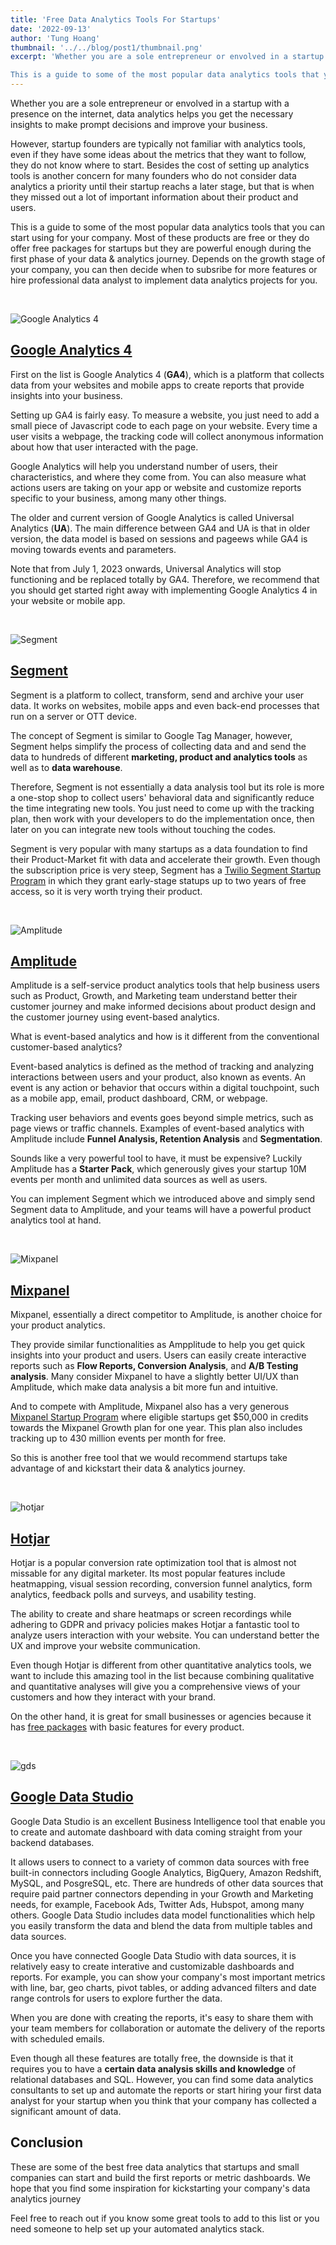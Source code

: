 ```yaml
---
title: 'Free Data Analytics Tools For Startups'
date: '2022-09-13'
author: 'Tung Hoang'
thumbnail: '../../blog/post1/thumbnail.png'
excerpt: 'Whether you are a sole entrepreneur or envolved in a startup with a presence on the internet, data analytics helps you get the necessary insights to make prompt decisions and improve your business.

This is a guide to some of the most popular data analytics tools that you can start using for your company.'
---
```


Whether you are a sole entrepreneur or envolved in a startup with a presence on the internet, data analytics helps you get the necessary insights to make prompt decisions and improve your business.

However, startup founders are typically not familiar with analytics tools, even if they have some ideas about the metrics that they want to follow, they do not know where to start. Besides the cost of setting up analytics tools is another concern for many founders who do not consider data analytics a priority until their startup reachs a later stage, but that is when they missed out a lot of important information about their product and users.

This is a guide to some of the most popular data analytics tools that you can start using for your company. Most of these products are free or they do offer free packages for startups but they are powerful enough during the first phase of your data & analytics journey. Depends on the growth stage of your company, you can then decide when to subsribe for more features or hire professional data analyst to implement data analytics projects for you.

&nbsp;

![Google Analytics 4](../../blog/post1/ga4.png)

## [Google Analytics 4](https://analytics.google.com/)

First on the list is Google Analytics 4 (**GA4**), which is a platform that collects data from your websites and mobile apps to create reports that provide insights into your business.

Setting up GA4 is fairly easy. To measure a website, you just need to add a small piece of Javascript code to each page on your website. Every time a user visits a webpage, the tracking code will collect anonymous information about how that user interacted with the page. 

Google Analytics will help you understand number of users, their characteristics, and where they come from. You can also measure what actions users are taking on your app or website and customize reports specific to your business, among many other things.

The older and current version of Google Analytics is called Universal Analytics (**UA**). The main difference between GA4 and UA is that in older version, the data model is based on sessions and pageews while GA4 is moving towards events and parameters.

Note that from July 1, 2023 onwards, Universal Analytics will stop functioning and be replaced totally by GA4. Therefore, we recommend that you should get started right away with implementing Google Analytics 4 in your website or mobile app.

&nbsp;

![Segment](../../blog/post1/segment.png)

## [Segment](https://segment.com)

Segment is a platform to collect, transform, send and archive your user data. It works on websites, mobile apps and even back-end processes that run on a server or OTT device. 

The concept of Segment is similar to Google Tag Manager, however, Segment helps simplify the process of collecting data and and send the data to hundreds of different **marketing, product and analytics tools** as well as to **data warehouse**. 

Therefore, Segment is not essentially a data analysis tool but its role is more a one-stop shop to collect users' behavioral data and significantly reduce the time integrating new tools. You just need to come up with the tracking plan, then work with your developers to do the implementation once, then later on you can integrate new tools without touching the codes.

Segment is very popular with many startups as a data foundation to find their Product-Market fit with data and accelerate their growth. Even though the subscription price is very steep, Segment has a [Twilio Segment Startup Program](https://segment.com/industry/startups/?utm_campaign=gg_emea_dg-demo_search_brand_acquisition&utm_source=google&utm_medium=cpc&utm_content=segment_startup&utm_term=segment%20startup&gclid=CjwKCAjwsfuYBhAZEiwA5a6CDCXVv58TAB9l268unAP_gxCYPfzZ_aGeeyF2ZlwIp8S_QK0pVVEbXhoCJgYQAvD_BwE) in which they grant early-stage statups up to two years of free access, so it is very worth trying their product.

&nbsp;

![Amplitude](../../blog/post1/amplitude.png)

## [Amplitude](https://amplitude.com)

Amplitude is a self-service product analytics tools that help business users such as Product, Growth, and Marketing team understand better their customer journey and make informed decisions about product design and the customer journey using event-based analytics.

What is event-based analytics and how is it different from the conventional customer-based analytics? 

Event-based analytics is defined as the method of tracking and analyzing interactions between users and your product, also known as events. An event is any action or behavior that occurs within a digital touchpoint, such as a mobile app, email, product dashboard, CRM, or webpage.

Tracking user behaviors and events goes beyond simple metrics, such as page views or traffic channels. Examples of event-based analytics with Amplitude include **Funnel Analysis, Retention Analysis** and **Segmentation**.

Sounds like a very powerful tool to have, it must be expensive? Luckily Amplitude has a **Starter Pack**, which generously gives your startup 10M events per month and unlimited data sources as well as users. 

You can implement Segment which we introduced above and simply send Segment data to Amplitude, and your teams will have a powerful product analytics tool at hand.

&nbsp;

![Mixpanel](../../blog/post1/mixpanel.png)

## [Mixpanel](https://mixpanel.com)

Mixpanel, essentially a direct competitor to Amplitude, is another choice for your product analytics.

They provide similar functionalities as Ampplitude to help you get quick insights into your product and users. Users can easily create interactive reports such as **Flow Reports, Conversion Analysis**, and **A/B Testing analysis**. Many consider Mixpanel to have a slightly better UI/UX than Amplitude, which make data analysis a bit more fun and intuitive.

And to compete with Amplitude, Mixpanel also has a very generous [Mixpanel Startup Program](https://mixpanel.com/startups-apply/) where eligible startups get $50,000 in credits towards the Mixpanel Growth plan for one year. This plan also includes tracking up to 430 million events per month for free. 

So this is another free tool that we would recommend startups take advantage of and kickstart their data & analytics journey.

&nbsp;

![hotjar](../../blog/post1/hotjar.png)

## [Hotjar](https://www.hotjar.com/)

Hotjar is a popular conversion rate optimization tool that is almost not missable for any digital marketer. Its most popular features include heatmapping, visual session recording, conversion funnel analytics, form analytics, feedback polls and surveys, and usability testing.

The ability to create and share heatmaps or screen recordings while adhering to GDPR and privacy policies makes Hotjar a fantastic tool to analyze users interaction with your website. You can understand better the UX and improve your website communication.

Even though Hotjar is different from other quantitative analytics tools, we want to include this amazing tool in the list because combining qualitative and quantitative analyses will give you a comprehensive views of your customers and how they interact with your brand.

On the other hand, it is great for small businesses or agencies because it has [free packages](https://www.hotjar.com/pricing/) with basic features for every product.

&nbsp;

![gds](../../blog/post1/gds.jpeg)

## [Google Data Studio](https://analytics.google.com/)

Google Data Studio is an excellent Business Intelligence tool that enable you to create and automate dashboard with data coming straight from your backend databases. 

It allows users to connect to a variety of common data sources with free built-in connectors including Google Analytics, BigQuery, Amazon Redshift, MySQL, and PosgreSQL, etc. There are hundreds of other data sources that require paid partner connectors depending in your Growth and Marketing needs, for example, Facebook Ads, Twitter Ads, Hubspot, among many others. Google Data Studio includes data model functionalities which help you easily transform the data and blend the data from multiple tables and data sources.

Once you have connected Google Data Studio with data sources, it is relatively easy to create interative and customizable dashboards and reports. For example, you can show your company's most important metrics with line, bar, geo charts, pivot tables, or adding advanced filters and date range controls for users to explore further the data. 

When you are done with creating the reports, it's easy to share them with your team members for collaboration or automate the delivery of the reports with scheduled emails.

Even though all these features are totally free, the downside is that it requires you to have a **certain data analysis skills and knowledge** of relational databases and SQL. However, you can find some data analytics consultants to set up and automate the reports or start hiring your first data analyst for your startup when you think that your company has collected a significant amount of data.
&nbsp;

## Conclusion

These are some of the best free data analytics that startups and small companies can start and build the first reports or metric dashboards. We hope that you find some inspiration for kickstarting your company's data analytics journey

Feel free to reach out if you know some great tools to add to this list or you need someone to help set up your automated analytics stack.



